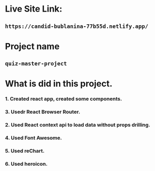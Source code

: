 # Live Site Link:
## `https://candid-bublanina-77b55d.netlify.app/`

# Project name
## `quiz-master-project`

# What is did in this project.

### 1. Created react app, created some components.
### 3. Usedr React Browser Router.
### 2. Used React context api to load data without props drilling.
### 4. Used Font Awesome.
### 5. Used reChart.
### 6. Used heroicon.
